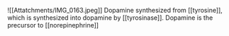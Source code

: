 ![[Attatchments/IMG_0163.jpeg]]
Dopamine synthesized from [[tyrosine]], which is synthesized into dopamine by [[tyrosinase]]. Dopamine is the precursor to [[norepinephrine]]

 